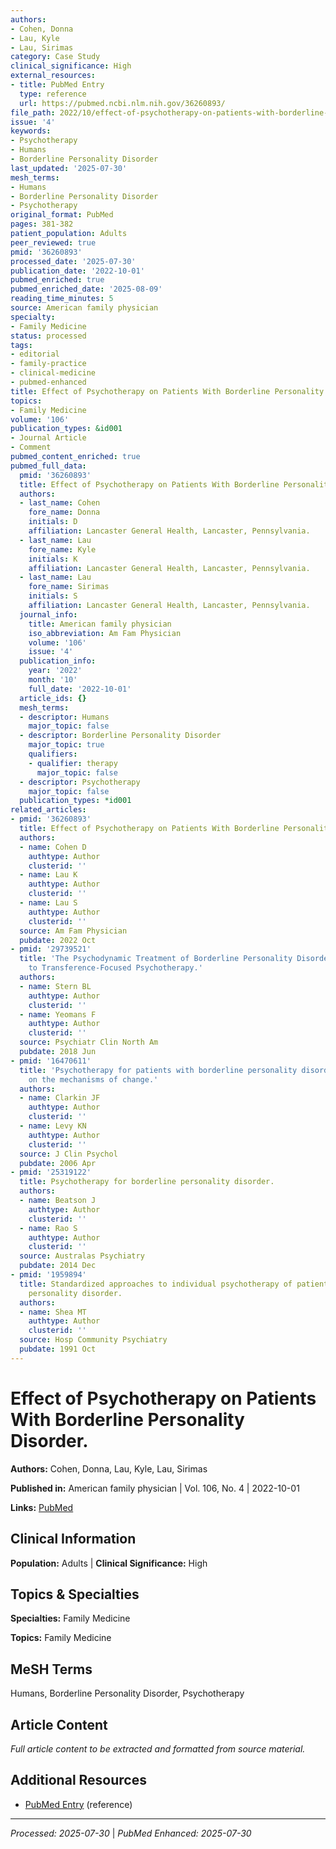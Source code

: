 ```yaml
---
authors:
- Cohen, Donna
- Lau, Kyle
- Lau, Sirimas
category: Case Study
clinical_significance: High
external_resources:
- title: PubMed Entry
  type: reference
  url: https://pubmed.ncbi.nlm.nih.gov/36260893/
file_path: 2022/10/effect-of-psychotherapy-on-patients-with-borderline-personal.md
issue: '4'
keywords:
- Psychotherapy
- Humans
- Borderline Personality Disorder
last_updated: '2025-07-30'
mesh_terms:
- Humans
- Borderline Personality Disorder
- Psychotherapy
original_format: PubMed
pages: 381-382
patient_population: Adults
peer_reviewed: true
pmid: '36260893'
processed_date: '2025-07-30'
publication_date: '2022-10-01'
pubmed_enriched: true
pubmed_enriched_date: '2025-08-09'
reading_time_minutes: 5
source: American family physician
specialty:
- Family Medicine
status: processed
tags:
- editorial
- family-practice
- clinical-medicine
- pubmed-enhanced
title: Effect of Psychotherapy on Patients With Borderline Personality Disorder.
topics:
- Family Medicine
volume: '106'
publication_types: &id001
- Journal Article
- Comment
pubmed_content_enriched: true
pubmed_full_data:
  pmid: '36260893'
  title: Effect of Psychotherapy on Patients With Borderline Personality Disorder.
  authors:
  - last_name: Cohen
    fore_name: Donna
    initials: D
    affiliation: Lancaster General Health, Lancaster, Pennsylvania.
  - last_name: Lau
    fore_name: Kyle
    initials: K
    affiliation: Lancaster General Health, Lancaster, Pennsylvania.
  - last_name: Lau
    fore_name: Sirimas
    initials: S
    affiliation: Lancaster General Health, Lancaster, Pennsylvania.
  journal_info:
    title: American family physician
    iso_abbreviation: Am Fam Physician
    volume: '106'
    issue: '4'
  publication_info:
    year: '2022'
    month: '10'
    full_date: '2022-10-01'
  article_ids: {}
  mesh_terms:
  - descriptor: Humans
    major_topic: false
  - descriptor: Borderline Personality Disorder
    major_topic: true
    qualifiers:
    - qualifier: therapy
      major_topic: false
  - descriptor: Psychotherapy
    major_topic: false
  publication_types: *id001
related_articles:
- pmid: '36260893'
  title: Effect of Psychotherapy on Patients With Borderline Personality Disorder.
  authors:
  - name: Cohen D
    authtype: Author
    clusterid: ''
  - name: Lau K
    authtype: Author
    clusterid: ''
  - name: Lau S
    authtype: Author
    clusterid: ''
  source: Am Fam Physician
  pubdate: 2022 Oct
- pmid: '29739521'
  title: 'The Psychodynamic Treatment of Borderline Personality Disorder: An Introduction
    to Transference-Focused Psychotherapy.'
  authors:
  - name: Stern BL
    authtype: Author
    clusterid: ''
  - name: Yeomans F
    authtype: Author
    clusterid: ''
  source: Psychiatr Clin North Am
  pubdate: 2018 Jun
- pmid: '16470611'
  title: 'Psychotherapy for patients with borderline personality disorder: focusing
    on the mechanisms of change.'
  authors:
  - name: Clarkin JF
    authtype: Author
    clusterid: ''
  - name: Levy KN
    authtype: Author
    clusterid: ''
  source: J Clin Psychol
  pubdate: 2006 Apr
- pmid: '25319122'
  title: Psychotherapy for borderline personality disorder.
  authors:
  - name: Beatson J
    authtype: Author
    clusterid: ''
  - name: Rao S
    authtype: Author
    clusterid: ''
  source: Australas Psychiatry
  pubdate: 2014 Dec
- pmid: '1959894'
  title: Standardized approaches to individual psychotherapy of patients with borderline
    personality disorder.
  authors:
  - name: Shea MT
    authtype: Author
    clusterid: ''
  source: Hosp Community Psychiatry
  pubdate: 1991 Oct
---
```


# Effect of Psychotherapy on Patients With Borderline Personality Disorder.

**Authors:** Cohen, Donna, Lau, Kyle, Lau, Sirimas

**Published in:** American family physician | Vol. 106, No. 4 | 2022-10-01

**Links:** [PubMed](https://pubmed.ncbi.nlm.nih.gov/36260893/)

## Clinical Information

**Population:** Adults | **Clinical Significance:** High

## Topics & Specialties

**Specialties:** Family Medicine

**Topics:** Family Medicine

## MeSH Terms

Humans, Borderline Personality Disorder, Psychotherapy

## Article Content

*Full article content to be extracted and formatted from source material.*

## Additional Resources

- [PubMed Entry](https://pubmed.ncbi.nlm.nih.gov/36260893/) (reference)

---

*Processed: 2025-07-30* | *PubMed Enhanced: 2025-07-30*
